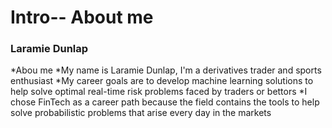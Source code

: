 # Intro-- About me
### Laramie Dunlap
*Abou me
    *My name is Laramie Dunlap, I'm a derivatives trader and sports enthusiast 
    *My career goals are to develop machine learning solutions to help solve optimal real-time risk problems faced by traders or bettors
    *I chose FinTech as a career path because the field contains the tools to help solve probabilistic problems that arise every day in the markets
